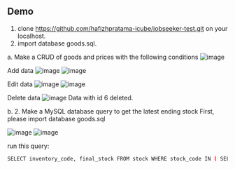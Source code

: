 ## Demo

1. clone https://github.com/hafizhpratama-icube/jobseeker-test.git on your localhost.
2. import database goods.sql.

a. Make a CRUD of goods and prices with the following conditions
![image](https://user-images.githubusercontent.com/79433320/170823330-3fbb52a2-dc39-4e81-bc1f-e320e8ad2719.png)

Add data
![image](https://user-images.githubusercontent.com/79433320/170823340-7e6a59f9-6225-4bd1-b324-a96d7ec71f97.png)
![image](https://user-images.githubusercontent.com/79433320/170823341-5e81f000-87a6-4fc6-a02b-685e39e3c35f.png)

Edit data
![image](https://user-images.githubusercontent.com/79433320/170823350-6e28b5ca-7867-4d3c-8283-b620be039a59.png)
![image](https://user-images.githubusercontent.com/79433320/170823352-cd84d729-0304-4226-82e9-49dbb3335024.png)

Delete data
![image](https://user-images.githubusercontent.com/79433320/170823361-dcc86f9b-f76b-4195-b2ed-368993ba28a7.png)
Data with id 6 deleted.


b. 2.	Make a MySQL database query to get the latest ending stock
First, please import database goods.sql

![image](https://user-images.githubusercontent.com/79433320/170823394-e88cbf74-3cc5-494f-aaab-05e51913d219.png)
![image](https://user-images.githubusercontent.com/79433320/170823398-8a91b1d4-5a54-4367-93c9-449713bb239e.png)

run this query:
```bash
SELECT inventory_code, final_stock FROM stock WHERE stock_code IN ( SELECT MAX(stock_code) FROM stock GROUP BY inventory_code ) ORDER BY inventory_code asc
```
